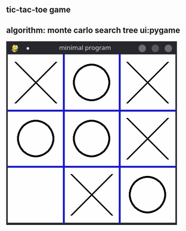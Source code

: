 tic-tac-toe game
-------------------
## algorithm: monte carlo search tree ui:pygame 
![](https://github.com/super-buster/MCST/blob/master/img/Screenshot_20201114_113831.png)